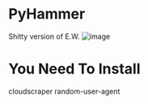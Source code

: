 # PyHammer
Shitty version of E.W.
![image](https://github.com/user-attachments/assets/5ab8b201-0326-4317-a833-8c74d5e48781)

# You Need To Install
cloudscraper random-user-agent

